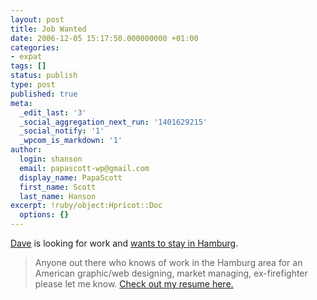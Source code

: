 ```yaml
---
layout: post
title: Job Wanted
date: 2006-12-05 15:17:50.000000000 +01:00
categories:
- expat
tags: []
status: publish
type: post
published: true
meta:
  _edit_last: '3'
  _social_aggregation_next_run: '1401629215'
  _social_notify: '1'
  _wpcom_is_markdown: '1'
author:
  login: shanson
  email: papascott-wp@gmail.com
  display_name: PapaScott
  first_name: Scott
  last_name: Hanson
excerpt: !ruby/object:Hpricot::Doc
  options: {}
---
```

<p><a href="//www.oeskovic.com/">Dave</a> is looking for work and <a href="http://www.oeskovic.com/?p=984">wants to stay in Hamburg</a>.</p>
<blockquote><p>
  Anyone out there who knows of work in the Hamburg area for an American graphic/web designing, market managing, ex-firefighter please let me know. <a href="http://www.oeskovic.com/files/DOeskovic-resume.pdf">Check out my resume here.</a>
</p></blockquote>
